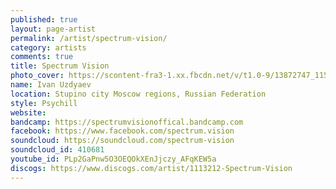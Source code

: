 ```yaml
---
published: true
layout: page-artist
permalink: /artist/spectrum-vision/
category: artists
comments: true
title: Spectrum Vision
photo_cover: https://scontent-fra3-1.xx.fbcdn.net/v/t1.0-9/13872747_1150262248364406_6193936438180893808_n.jpg?oh=bd90d3df25f001d6602385ab7e746081&oe=59825B14
name: Ivan Uzdyaev
location: Stupino city Moscow regions, Russian Federation
style: Psychill
website: 
bandcamp: https://spectrumvisionoffical.bandcamp.com
facebook: https://www.facebook.com/spectrum.vision
soundcloud: https://soundcloud.com/spectrum-vision
soundcloud_id: 410681
youtube_id: PLp2GaPnw5O3OEQOkXEnJjczy_AFqKEW5a
discogs: https://www.discogs.com/artist/1113212-Spectrum-Vision
---
```

